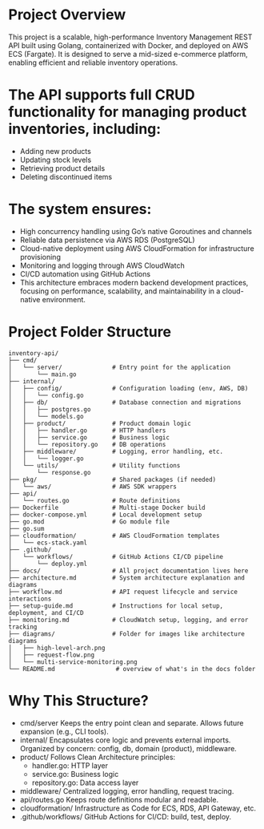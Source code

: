 
# Project Overview

This project is a scalable, high-performance Inventory Management REST API built using Golang, containerized with Docker, and deployed on AWS ECS (Fargate). It is designed to serve a mid-sized e-commerce platform, enabling efficient and reliable inventory operations.

# The API supports full CRUD functionality for managing product inventories, including:
- Adding new products
- Updating stock levels
- Retrieving product details
- Deleting discontinued items

# The system ensures:
- High concurrency handling using Go’s native Goroutines and channels
- Reliable data persistence via AWS RDS (PostgreSQL)
- Cloud-native deployment using AWS CloudFormation for infrastructure provisioning
- Monitoring and logging through AWS CloudWatch
- CI/CD automation using GitHub Actions
- This architecture embraces modern backend development practices, focusing on performance, scalability, and maintainability in a cloud-native environment.

# Project Folder Structure
    inventory-api/
    ├── cmd/
    │   └── server/              # Entry point for the application
    │       └── main.go
    ├── internal/
    │   ├── config/              # Configuration loading (env, AWS, DB)
    │   │   └── config.go
    │   ├── db/                  # Database connection and migrations
    │   │   ├── postgres.go
    │   │   └── models.go
    │   ├── product/             # Product domain logic
    │   │   ├── handler.go       # HTTP handlers
    │   │   ├── service.go       # Business logic
    │   │   └── repository.go    # DB operations
    │   ├── middleware/          # Logging, error handling, etc.
    │   │   └── logger.go
    │   └── utils/               # Utility functions
    │       └── response.go
    ├── pkg/                     # Shared packages (if needed)
    │   └── aws/                 # AWS SDK wrappers
    ├── api/
    │   └── routes.go            # Route definitions
    ├── Dockerfile               # Multi-stage Docker build
    ├── docker-compose.yml       # Local development setup
    ├── go.mod                   # Go module file
    ├── go.sum
    ├── cloudformation/          # AWS CloudFormation templates
    │   └── ecs-stack.yaml
    ├── .github/
    │   └── workflows/           # GitHub Actions CI/CD pipeline
    │       └── deploy.yml
    ├── docs/                    # All project documentation lives here
    ├── architecture.md          # System architecture explanation and diagrams
    ├── workflow.md              # API request lifecycle and service interactions
    ├── setup-guide.md           # Instructions for local setup, deployment, and CI/CD
    ├── monitoring.md            # CloudWatch setup, logging, and error tracking
    ├── diagrams/                # Folder for images like architecture diagrams
    │   ├── high-level-arch.png
    │   ├── request-flow.png
    │   └── multi-service-monitoring.png
    └── README.md                 # overview of what's in the docs folder

# Why This Structure?
- cmd/server
    Keeps the entry point clean and separate.
    Allows future expansion (e.g., CLI tools).
- internal/
    Encapsulates core logic and prevents external imports.
    Organized by concern: config, db, domain (product), middleware.
- product/
    Follows Clean Architecture principles:
    - handler.go: HTTP layer
    - service.go: Business logic
    - repository.go: Data access layer
- middleware/
    Centralized logging, error handling, request tracing.
- api/routes.go
    Keeps route definitions modular and readable.
- cloudformation/
    Infrastructure as Code for ECS, RDS, API Gateway, etc.
- .github/workflows/
    GitHub Actions for CI/CD: build, test, deploy.

